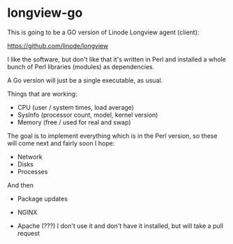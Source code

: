 # longview-go
This is going to be a GO version of Linode Longview agent (client): 

https://github.com/linode/longview

I like the software, but don't like that it's written in Perl and installed
a whole bunch of Perl libraries (modules) as dependencies.

A Go version will just be a single executable, as usual.

Things that are working:

- CPU (user / system times, load average)
- SysInfo (processor count, model, kernel version)
- Memory (free / used for real and swap)

The goal is to implement everything which is in the Perl version, so these will
come next and fairly soon I hope:

- Network
- Disks
- Processes

And then

- Package updates
- NGINX

- Apache (???) I don't use it and don't have it installed, but will take a pull request
